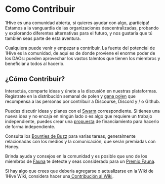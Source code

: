 # Como Contribuir

1Hive es una comunidad abierta, si quieres ayudar con algo, ¡participa! Estamos a la vanguardia de las organizaciones descentralizadas, probando y explorando diferentes alternativas para el futuro, y nos gustaría que tú también seas parte de esta aventura. 

Cualquiera puede venir y empezar a contribuir. La fuente del potencial de 1Hive es la comunidad, de aquí es de donde proviene el enorme poder de los DAOs: pueden aprovechar los vastos talentos que tienen los miembros y beneficiar a todos al hacerlo.

## ¿Cómo Contribuir?

Interactúa, comparte ideas y únete a la discusión en nuestras plataformas. Regístrate en la distribución semanal de polen y [gana polen]() que recompensa a las personas por contribuir a Discourse, Discord y / o Github. 

Puedes discutir ideas y planes con el [Swarm](../../community/swarms/) correspondiente. Si tienes una nueva idea y no encaja en ningún lado o es algo que requiere un trabajo independiente, puedes crear una [propuesta](../../projects/honey/participacion.md) de financiamiento para hacerlo de forma independiente. 

Consulta los [Bounties de Buzz](../../community/media/buzz-bounty.md) para varias tareas, generalmente relacionadas con los medios y la comunicación, que serán premiadas con Honey. 

Brinda ayuda y consejos en la comunidad y es posible que uno de los miembros de [Fauna](../../community/swarms/fauna.md) te detecte y seas considerado para un [Premio Fauna](premios-fauna.md).

Si hay algo que crees que debería agregarse o actualizarse en la Wiki de 1Hive Wiki, considera hacer una[ Contribución al Wiki](../../guides/wiki-contribution.md).



